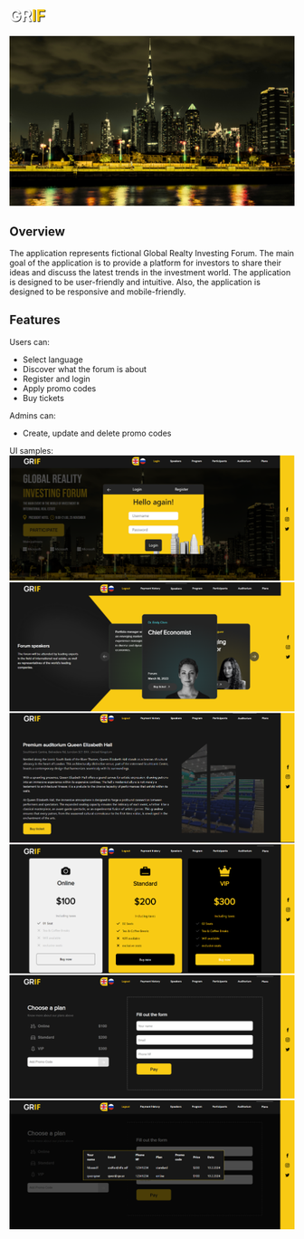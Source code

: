 # <span style="color: white; text-shadow: 1px 1px 1px black;">GR</span><span style="text-shadow: 1px 1px 1px black; color:#f8ca14;">IF</span>

![COVER](public/images/main.jpg)

## Overview

The application represents fictional Global Realty Investing Forum.
The main goal of the application is to provide
a platform for investors to share their ideas and discuss the latest trends in the investment world.
The application is designed to be user-friendly and intuitive.
Also, the application is designed to be responsive and mobile-friendly.

## Features
Users can:
- Select language
- Discover what the forum is about
- Register and login
- Apply promo codes
- Buy tickets

Admins can:
- Create, update and delete promo codes

UI samples:
![img.png](public/images/sample-images/img.png)
![img_1.png](public/images/sample-images/img_1.png)
![img_2.png](public/images/sample-images/img_2.png)
![img_3.png](public/images/sample-images/img_3.png)
![img_4.png](public/images/sample-images/img_4.png)
![img_5.png](public/images/sample-images/img_5.png)